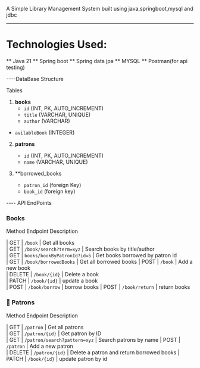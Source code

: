 A Simple Library Management System built using java,springboot,mysql and jdbc

----
# Technologies Used:
** Java 21
** Spring boot
** Spring data jpa
** MYSQL
** Postman(for api testing)


----DataBase Structure

Tables

1. **books**
   - `id` (INT, PK, AUTO_INCREMENT)
   - `title` (VARCHAR, UNIQUE)
   - `author` (VARCHAR)
- `avilableBook` (INTEGER)

2. **patrons**
   - `id` (INT, PK, AUTO_INCREMENT)
   - `name` (VARCHAR, UNIQUE)

3. **borrowed_books
   - `patron_id` (foreign Key)
   - `book_id`   (foreign key)

---- API EndPoints

### Books
Method          Endpoint                  Description                      

| GET    | `/book`                      | Get all books                    
| GET    | `/book/search?term=xyz`      | Search books by title/author     
| GET    | `books/bookByPatronId?id=5`  | Get books borrowed by patron id    
| GET    | `/book/borrowedBooks`        | Get all borrowed books
| POST   | `/book`                      | Add a new book                   
| DELETE | `/book/{id}`                 | Delete a book     
| PATCH  | `/book/{id}`                 | update a book     
| POST   | `/book/borrow`               | borrow  books
| POST   | `/book/return`               | return books

### 👤 Patrons
 Method      Endpoint                   Description                    

| GET    | `/patron`                   | Get all patrons                 
| GET    | `/patron/{id}`              | Get patron by ID                
| GET    | `/patron/search?pattern=xyz`   |   Search patrons by name
| POST   | `/patron`                   | Add a new patron                
| DELETE | `/patron/{id}`              | Delete a patron and return borrowed books 
| PATCH  | `/book/{id}`                | update patron by id   

